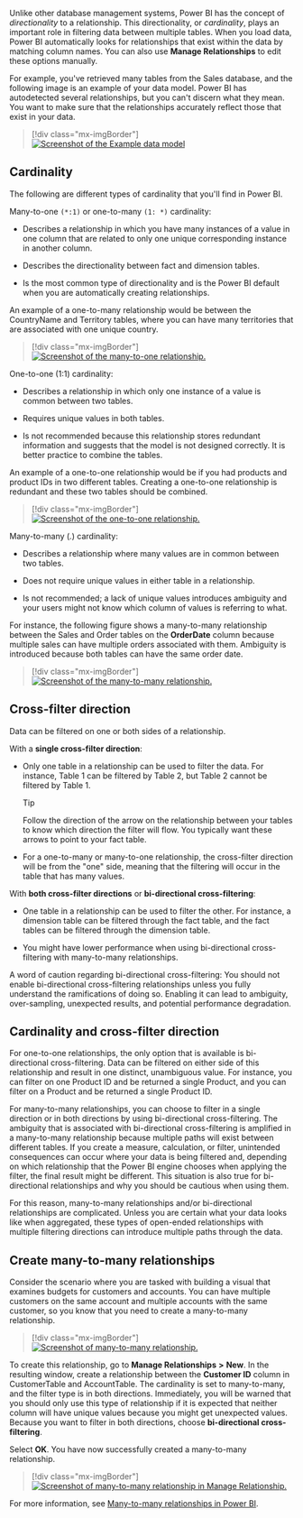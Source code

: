 Unlike other database management systems, Power BI has the concept of *directionality* to a relationship. This directionality, or *cardinality*, plays an important role in filtering data between multiple tables. When you load data, Power BI automatically looks for relationships that exist within the data by matching column names. You can also use **Manage Relationships** to edit these options manually.

For example, you've retrieved many tables from the Sales database, and the following image is an example of your data model. Power BI has autodetected several relationships, but you can't discern what they mean. You want to make sure that the relationships accurately reflect those that exist in your data.

> [!div class="mx-imgBorder"]
> [![Screenshot of the Example data model](../media/06-example-data-model-1-ss.png)](../media/06-example-data-model-1-ss.png#lightbox)

## Cardinality

The following are different types of cardinality that you'll find in Power BI.

Many-to-one `(*:1)` or one-to-many `(1: *)` cardinality:

- Describes a relationship in which you have many instances of a value in one column that are related to only one unique corresponding instance in another column.

- Describes the directionality between fact and dimension tables.

- Is the most common type of directionality and is the Power BI default when you are automatically creating relationships.

An example of a one-to-many relationship would be between the CountryName and Territory tables, where you can have many territories that are associated with one unique country.

> [!div class="mx-imgBorder"]
> [![Screenshot of the many-to-one relationship.](../media/06-many-to-one-2-ss.png)](../media/06-many-to-one-2-ss.png#lightbox)

One-to-one (1:1) cardinality:

- Describes a relationship in which only one instance of a value is common between two tables.

- Requires unique values in both tables.

- Is not recommended because this relationship stores redundant information and suggests that the model is not designed correctly. It is better practice to combine the tables.

An example of a one-to-one relationship would be if you had products and product IDs in two different tables. Creating a one-to-one relationship is redundant and these two tables should be combined.

> [!div class="mx-imgBorder"]
> [![Screenshot of the one-to-one relationship.](../media/06-one-to-one-example-12-ss.png)](../media/06-one-to-one-example-12-ss.png#lightbox)

Many-to-many (*.*) cardinality:

- Describes a relationship where many values are in common between two tables.

- Does not require unique values in either table in a relationship.

- Is not recommended; a lack of unique values introduces ambiguity and your users might not know which column of values is referring to what.

For instance, the following figure shows a many-to-many relationship between the Sales and Order tables on the **OrderDate** column because multiple sales can have multiple orders associated with them. Ambiguity is introduced because both tables can have the same order date.

> [!div class="mx-imgBorder"]
> [![Screenshot of the many-to-many relationship.](../media/06-many-to-many-4-ss.png)](../media/06-many-to-many-4-ss.png#lightbox)

## Cross-filter direction

Data can be filtered on one or both sides of a relationship.

With a **single cross-filter direction**:

- Only one table in a relationship can be used to filter the data. For instance, Table 1 can be filtered by Table 2, but Table 2 cannot be filtered by Table 1.

    > [!TIP]
    > Follow the direction of the arrow on the relationship between your tables to know which direction the filter will flow. You typically want these arrows to point to your fact table.

- For a one-to-many or many-to-one relationship, the cross-filter direction will be from the "one" side, meaning that the filtering will occur in the table that has many values.

With **both cross-filter directions** or **bi-directional cross-filtering**:

- One table in a relationship can be used to filter the other. For instance, a dimension table can be filtered through the fact table, and the fact tables can be filtered through the dimension table.

- You might have lower performance when using bi-directional cross-filtering with many-to-many relationships.

A word of caution regarding bi-directional cross-filtering: You should not enable bi-directional cross-filtering relationships unless you fully understand the ramifications of doing so. Enabling it can lead to ambiguity, over-sampling, unexpected results, and potential performance degradation.

## Cardinality and cross-filter direction

For one-to-one relationships, the only option that is available is bi-directional cross-filtering. Data can be filtered on either side of this relationship and result in one distinct, unambiguous value. For instance, you can filter on one Product ID and be returned a single Product, and you can filter on a Product and be returned a single Product ID.

For many-to-many relationships, you can choose to filter in a single direction or in both directions by using bi-directional cross-filtering. The ambiguity that is associated with bi-directional cross-filtering is amplified in a many-to-many relationship because multiple paths will exist between different tables. If you create a measure, calculation, or filter, unintended consequences can occur where your data is being filtered and, depending on which relationship that the Power BI engine chooses when applying the filter, the final result might be different. This situation is also true for bi-directional relationships and why you should be cautious when using them.

For this reason, many-to-many relationships and/or bi-directional relationships are complicated. Unless you are certain what your data looks like when aggregated, these types of open-ended relationships with multiple filtering directions can introduce multiple paths through the data.

## Create many-to-many relationships

Consider the scenario where you are tasked with building a visual that examines budgets for customers and accounts. You can have multiple customers on the same account and multiple accounts with the same customer, so you know that you need to create a many-to-many relationship.

> [!div class="mx-imgBorder"]
> [![Screenshot of many-to-many relationship.](../media/06-many-to-many-relationship-01-ssm.png)](../media/06-many-to-many-relationship-01-ssm.png#lightbox)

To create this relationship, go to **Manage Relationships** **>** **New**. In the resulting window, create a relationship between the **Customer ID** column in CustomerTable and AccountTable. The cardinality is set to many-to-many, and the filter type is in both directions. Immediately, you will be warned that you should only use this type of relationship if it is expected that neither column will have unique values because you might get unexpected values. Because you want to filter in both directions, choose **bi-directional cross-filtering**.

Select **OK**. You have now successfully created a many-to-many relationship.

> [!div class="mx-imgBorder"]
> [![Screenshot of many-to-many relationship in Manage Relationship.](../media/06-manage-relationships-04-ssm.png)](../media/06-manage-relationships-04-ssm.png#lightbox)

For more information, see [Many-to-many relationships in Power BI](https://docs.microsoft.com/power-bi/transform-model/desktop-many-to-many-relationships/?azure-portal=true).
